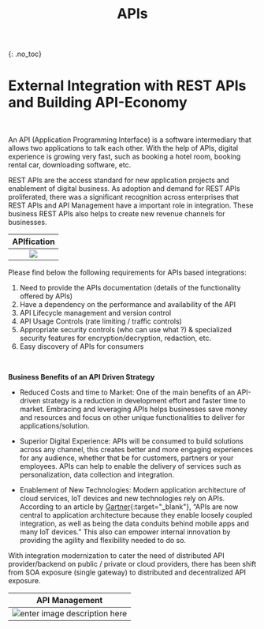 ﻿---
layout: default
title: APIs
parent: Integration Scenarios
grand_parent: Hybrid Integration
permalink: /external-integrations-using-rest-apis
has_toc: false
has_children: false
nav_order: 2
---
{: .no_toc}
# External Integration with REST APIs and Building API-Economy

<br>

An API (Application Programming Interface) is a software intermediary that allows two applications to talk each other. With the help of APIs, digital experience is growing very fast, such as booking a hotel room, booking rental car, downloading software, etc. 

REST APIs are the access standard for new application projects and enablement of digital business. As adoption and demand for REST APIs proliferated, there was a significant recognition across enterprises that REST APIs and API Management have a important role in integration. These business REST APIs also helps to create new revenue channels for businesses. 

| APIfication |
| :-: |
| ![](../images/APIfication.png) |

Please find below the following requirements for APIs based integrations:

 1. Need to provide the APIs documentation (details of the functionality offered by APIs)    
 2. Have a dependency on the performance and availability of the API  
 3. API Lifecycle management and version control  
 4. API Usage Controls (rate limiting / traffic controls) 
 5. Appropriate security controls (who can use what ?) & specialized security features for encryption/decryption, redaction, etc. 
 6. Easy discovery of APIs for consumers

<br>

**Business Benefits of an API Driven Strategy**
 - Reduced Costs and time to Market: One of the main benefits of an API-driven strategy is a reduction in development effort and faster time to market. Embracing and leveraging APIs helps businesses save money and resources and focus on other unique functionalities to deliver for applications/solution. 
 
 - Superior Digital Experience: APIs will be consumed to build solutions across any channel, this creates better and more engaging experiences for any audience, whether that be for customers, partners or your employees. APIs can help to enable the delivery of services such as personalization, data collection and integration. 
 
 - Enablement of New Technologies: Modern application architecture of cloud services, IoT devices and new technologies rely on APIs. According to an article by [Gartner](https://www.gartner.com/smarterwithgartner/the-road-to-the-api-economy/){:target="_blank"}, “APIs are now central to application architecture because they enable loosely coupled integration, as well as being the data conduits behind mobile apps and many IoT devices.” This also can empower internal innovation by providing the agility and flexibility needed to do so.

With integration modernization to cater the need of distributed API provider/backend on public / private or cloud providers, there has been shift from SOA exposure (single gateway) to distributed and decentralized API exposure.

| API Management |
| :-: |
| ![enter image description here](../images/Modernized-API-Management.png)